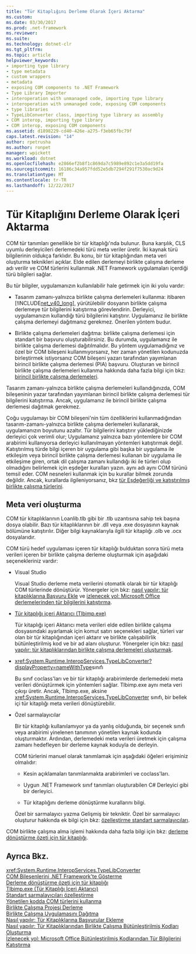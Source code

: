 ```yaml
---
title: "Tür Kitaplığını Derleme Olarak İçeri Aktarma"
ms.custom: 
ms.date: 03/30/2017
ms.prod: .net-framework
ms.reviewer: 
ms.suite: 
ms.technology: dotnet-clr
ms.tgt_pltfrm: 
ms.topic: article
helpviewer_keywords:
- importing type library
- type metadata
- custom wrappers
- metadata
- exposing COM components to .NET Framework
- Type Library Importer
- interoperation with unmanaged code, importing type library
- interoperation with unmanaged code, exposing COM components
- type libraries
- TypeLibConverter class, importing type library as assembly
- COM interop, importing type library
- COM interop, exposing COM components
ms.assetid: d1898229-cd40-426e-a275-f3eb65fbc79f
caps.latest.revision: "14"
author: rpetrusha
ms.author: ronpet
manager: wpickett
ms.workload: dotnet
ms.openlocfilehash: e2866ef2b8f1c869da7c5989e892c1e3a5dd19fa
ms.sourcegitcommit: 16186c34a957fdd52e5db7294f291f7530ac9d24
ms.translationtype: MT
ms.contentlocale: tr-TR
ms.lasthandoff: 12/22/2017
---
```

# <a name="importing-a-type-library-as-an-assembly"></a>Tür Kitaplığını Derleme Olarak İçeri Aktarma
COM tür tanımları genellikle bir tür kitaplığı'nda bulunur. Buna karşılık, CLS uyumlu derleyicileri derlemedeki türü meta veriler üretir. İki kaynak türü bilgilerinin oldukça farklıdır. Bu konu, bir tür kitaplığından meta veri oluşturma teknikleri açıklar. Elde edilen derlemeyi birlikte çalışma derleme adı verilir ve COM türlerini kullanmak .NET Framework uygulamaları içerdiği türü bilgileri sağlar.  
  
 Bu tür bilgiler, uygulamanızın kullanılabilir hale getirmek için iki yolu vardır:  
  
-   Tasarım zamanı-yalnızca birlikte çalışma derlemeleri kullanma: itibaren [!INCLUDE[net_v40_long](../../../includes/net-v40-long-md.md)], yürütülebilir dosyanın birlikte çalışma derlemeye tür bilgilerini katıştırma görevlendirin. Derleyici, uygulamanızın kullandığı türü bilgilerini katıştırır. Uygulamanız ile birlikte çalışma derlemeyi dağıtmanız gerekmez. Önerilen yöntem budur.  
  
-   Birlikte çalışma derlemeleri dağıtma: birlikte çalışma derlemesi için standart bir başvuru oluşturabilirsiniz. Bu durumda, uygulamanız ile birlikte çalışma derlemesi dağıtılmalıdır. Bu yöntem uygulamadığınız ve özel bir COM bileşeni kullanmıyorsanız, her zaman yönetilen kodunuzda birleştirmek istiyorsanız COM bileşeni yazarı tarafından yayımlanan birincil birlikte çalışma derlemesi (PIA) başvuru. Oluşturan ve birincil birlikte çalışma derlemeleri kullanma hakkında daha fazla bilgi için bkz: [birincil birlikte çalışma derlemeleri](http://msdn.microsoft.com/en-us/b977a8be-59a0-40a0-a806-b11ffba5c080).  
  
 Tasarım zamanı-yalnızca birlikte çalışma derlemeleri kullandığınızda, COM bileşeninin yazar tarafından yayımlanan birincil birlikte çalışma derlemesi tür bilgilerini katıştırma. Ancak, uygulamanız ile birincil birlikte çalışma derlemesi dağıtmak gerekmez.  
  
 Çoğu uygulamayı bir COM bileşeni'nin tüm özelliklerini kullanmadığından tasarım-zamanı-yalnızca birlikte çalışma derlemeleri kullanarak, uygulamanızın boyutunu azaltır. Tür bilgilerini katıştırır yüklediğinizde derleyici çok verimli olur; Uygulamanız yalnızca bazı yöntemlere bir COM arabirimi kullanıyorsa derleyici kullanılmayan yöntemleri katıştırmak değil. Katıştırılmış türde bilgi içeren bir uygulama gibi başka bir uygulama ile etkileşim veya birincil birlikte çalışma derlemesi kullanan bir uygulama ile etkileşime giren, ortak dil çalışma zamanı kullandığı iki ile türleri olup olmadığını belirlemek için eşdeğer kuralları yazın. aynı adı aynı COM türünü temsil eder. COM nesneleri kullanmak için bu kurallar bilmek zorunda değildir. Ancak, kurallarda ilgileniyorsanız, bkz [tür Eşdeğerliği ve katıştırılmış birlikte çalışma türlerini](../../../docs/framework/interop/type-equivalence-and-embedded-interop-types.md).  
  
## <a name="generating-metadata"></a>Meta veri oluşturma  
 COM tür kitaplıklarının Loanlib.tlb gibi bir .tlb uzantısına sahip tek başına dosya olabilir. Bazı tür kitaplıklarının bir .dll veya .exe dosyasının kaynak bölümüne katıştırılır. Diğer bilgi kaynaklarıyla ilgili tür kitaplığı .olb ve .ocx dosyalarıdır.  
  
 COM türü hedef uygulaması içeren tür kitaplığı bulduktan sonra türü meta verileri içeren bir birlikte çalışma derleme oluşturmak için aşağıdaki seçenekleriniz vardır:  
  
-   Visual Studio  
  
     Visual Studio derleme meta verilerini otomatik olarak bir tür kitaplığı COM türlerinde dönüştürür. Yönergeler için bkz: [nasıl yapılır: tür kitaplıklarına Başvuru Ekle](../../../docs/framework/interop/how-to-add-references-to-type-libraries.md) ve [izlenecek yol: Microsoft Office derlemelerinden tür bilgilerini katıştırma](http://msdn.microsoft.com/library/85b55e05-bc5e-4665-b6ae-e1ada9299fd3).  
  
-   [Tür kitaplığı içeri Aktarıcı (Tlbimp.exe)](../../../docs/framework/tools/tlbimp-exe-type-library-importer.md)  
  
     Tür kitaplığı içeri Aktarıcı meta verileri elde edilen birlikte çalışma dosyasındaki ayarlamak için komut satırı seçenekleri sağlar, türleri var olan bir tür kitaplığından içeri aktarır ve birlikte çalışabilirlik bütünleştirilmiş kod ve bir ad alanı oluşturur. Yönergeler için bkz: [nasıl yapılır: tür kitaplıklarından birlikte çalışma derlemeleri oluşturmak](../../../docs/framework/interop/how-to-generate-interop-assemblies-from-type-libraries.md).  
  
-   <xref:System.Runtime.InteropServices.TypeLibConverter?displayProperty=nameWithType>sınıfı  
  
     Bu sınıf coclass'ları ve bir tür kitaplığı arabirimlerde derlemedeki meta verileri dönüştürmek için yöntemleri sağlar. Tlbimp.exe aynı meta veri çıkışı üretir. Ancak, Tlbimp.exe, aksine <xref:System.Runtime.InteropServices.TypeLibConverter> sınıfı, bir bellek içi tür kitaplığı meta verileri dönüştürebilir.  
  
-   Özel sarmalayıcılar  
  
     Bir tür kitaplığı kullanılamıyor ya da yanlış olduğunda, bir seçenek sınıfı veya arabirimi yinelenen tanımının yönetilen kaynak kodunda oluşturmaktır. Ardından, derlemedeki meta verileri üretmek için çalışma zamanı hedefleyen bir derleme kaynak koduyla de derleyin.  
  
     COM türlerini manuel olarak tanımlamak için aşağıdaki öğeleri erişiminiz olmalıdır:  
  
    -   Kesin açıklamaları tanımlanmakta arabirimleri ve coclass'ları.  
  
    -   Uygun .NET Framework sınıf tanımları oluşturabilen C# Derleyici gibi bir derleyici.  
  
    -   Tür kitaplığını derleme dönüştürme kurallarını bilgi.  
  
     Özel bir sarmalayıcı yazma Gelişmiş bir tekniktir. Özel bir sarmalayıcı oluşturur hakkında ek bilgi için bkz: [özelleştirme standart sarmalayıcıları](http://msdn.microsoft.com/en-us/c40d089b-6a3c-41b5-a20d-d760c215e49d).  
  
 COM birlikte çalışma alma işlemi hakkında daha fazla bilgi için bkz: [derleme dönüştürme özeti için tür kitaplığı](http://msdn.microsoft.com/en-us/bf3f90c5-4770-4ab8-895c-3ba1055cc958).  
  
## <a name="see-also"></a>Ayrıca Bkz.  
 <xref:System.Runtime.InteropServices.TypeLibConverter>  
 [COM Bileşenlerini .NET Framework'te Gösterme](../../../docs/framework/interop/exposing-com-components.md)  
 [Derleme dönüştürme özeti için tür kitaplığı](http://msdn.microsoft.com/en-us/bf3f90c5-4770-4ab8-895c-3ba1055cc958)  
 [Tlbimp.exe (Tür Kitaplığı İçeri Aktarıcı)](../../../docs/framework/tools/tlbimp-exe-type-library-importer.md)  
 [Standart sarmalayıcıları özelleştirme](http://msdn.microsoft.com/en-us/c40d089b-6a3c-41b5-a20d-d760c215e49d)  
 [Yönetilen kodda COM türlerini kullanma](http://msdn.microsoft.com/en-us/1a95a8ca-c8b8-4464-90b0-5ee1a1135b66)  
 [Birlikte Çalışma Projesi Derleme](../../../docs/framework/interop/compiling-an-interop-project.md)  
 [Birlikte Çalışma Uygulamasını Dağıtma](../../../docs/framework/interop/deploying-an-interop-application.md)  
 [Nasıl yapılır: Tür Kitaplıklarına Başvurular Ekleme](../../../docs/framework/interop/how-to-add-references-to-type-libraries.md)  
 [Nasıl yapılır: Tür Kitaplıklarından Birlikte Çalışma Bütünleştirilmiş Kodları Oluşturma](../../../docs/framework/interop/how-to-generate-interop-assemblies-from-type-libraries.md)  
 [İzlenecek yol: Microsoft Office Bütünleştirilmiş Kodlarından Tür Bilgilerini Katıştırma](http://msdn.microsoft.com/library/85b55e05-bc5e-4665-b6ae-e1ada9299fd3)
